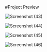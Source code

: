 #Project Preview


![Screenshot (43)](https://github.com/coderhimanshu786/toursntravels-webpage/assets/113245834/5601dc77-cc6d-4016-a0c3-9e072ed86190)

![Screenshot (44)](https://github.com/coderhimanshu786/toursntravels-webpage/assets/113245834/d361b305-77c9-4705-b4e7-8000738160eb)

![Screenshot (45)](https://github.com/coderhimanshu786/toursntravels-webpage/assets/113245834/b111d8ea-0e5c-4a39-8663-bd06820a0d3e)

![Screenshot (46)](https://github.com/coderhimanshu786/toursntravels-webpage/assets/113245834/cd5208b1-a938-4aab-871e-df9d38b84677)
